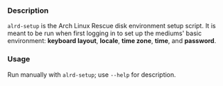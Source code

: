 ### Description

`alrd-setup` is the Arch Linux Rescue disk environment setup script.  It is meant to be run when first logging in to set up the mediums' basic environment: **keyboard layout**, **locale**, **time zone**, **time**, and **password**.

### Usage

Run manually with `alrd-setup`; use `--help` for description.
